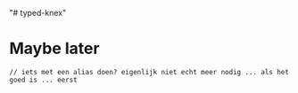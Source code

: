 "# typed-knex"



# Maybe later

    // iets met een alias doen? eigenlijk niet echt meer nodig ... als het goed is ... eerst